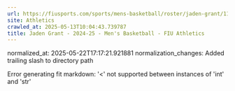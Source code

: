 ```yaml
---
url: https://fiusports.com/sports/mens-basketball/roster/jaden-grant/11838/
site: Athletics
crawled_at: 2025-05-13T10:04:43.739787
title: Jaden Grant - 2024-25 - Men's Basketball - FIU Athletics
---
```

normalized_at: 2025-05-22T17:17:21.921881
normalization_changes: Added trailing slash to directory path

Error generating fit markdown: '<' not supported between instances of 'int' and 'str'